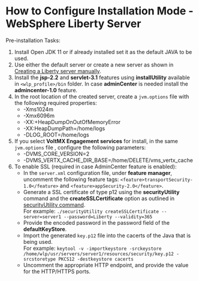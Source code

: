                             

How to Configure Installation Mode - WebSphere Liberty Server
=============================================================

Pre-installation Tasks:

1.  Install Open JDK 11 or if already installed set it as the default JAVA to be used.
2.  Use either the default server or create a new server as shown in [Creating a Liberty server manually](https://www.ibm.com/support/knowledgecenter/en/SS7K4U_liberty/com.ibm.websphere.wlp.zseries.doc/ae/twlp_setup_new_server.md).
3.  Install the **jsp-2.2** and **servlet-3.1** features using **installUtility** available in `<wlp_profile>/bin` folder. In case **adminCenter** is needed install the **admincenter-1.0** feature.
4.  In the root location of the created server, create a `jvm.options` file with the following required properties:
    *   \-Xms1024m
    *   \-Xmx6096m
    *   \-XX:+HeapDumpOnOutOfMemoryError
    *   \-XX:HeapDumpPath=/home/logs
    *   \-DLOG\_ROOT=/home/logs
5.  If you select **VoltMX Engagement services** for install, in the same `jvm.options` file , configure the following parameters:
    *   \-DVMS\_CORE\_VERSION=2
    *   \-DVMS\_VERTX\_CACHE\_DIR\_BASE=/home/DELETE/vms\_vertx\_cache
6.  To enable SSL (required in case AdminCenter feature is enabled):
    *   In the `server.xml` configuration file, under **feature manager**, uncomment the following feature tags: `<feature>transportSecurity-1.0</feature>` and `<feature>appSecurity-2.0</feature>`.
    *   Generate a SSL certificate of type p12 using the **securityUtility** command and the **createSSLCertificate** option as outlined in [securityUtility command](https://www.ibm.com/support/knowledgecenter/SSAW57_liberty/com.ibm.websphere.wlp.nd.multiplatform.doc/ae/rwlp_command_securityutil.md).  
        For example: `./securityUtility createSSLCertificate --server=server1 --password=Liberty --validity=365`
    *   Provide the encoded password in the password field of the **defaultKeyStore**.
    *   Import the generated `key.p12` file into the cacerts of the Java that is being used.  
        For example: `keytool -v -importkeystore -srckeystore /home/wlp/usr/servers/server1/resources/security/key.p12 -srcstoretype PKCS12 -destkeystore cacerts`
    *   Uncomment the appropriate HTTP endpoint, and provide the value for the HTTP/HTTPS ports.
